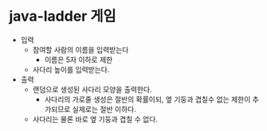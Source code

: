 # java-ladder 게임
- 입력
    - 참여할 사람의 이름을 입력받는다
        - 이름은 5자 이하로 제한 
    - 사다리 높이를 입력받는다. 
- 출력
    - 랜덤으로 생성된 사다리 모양을 출력한다. 
        - 사다리의 가로줄 생성은 절반의 확률이되, 옆 기둥과 겹칠수 없는 제한이 추가되므로 실제로는 절반 이하다.
    - 사다리는 물론 바로 옆 기둥과 겹칠 수 없다. 
    